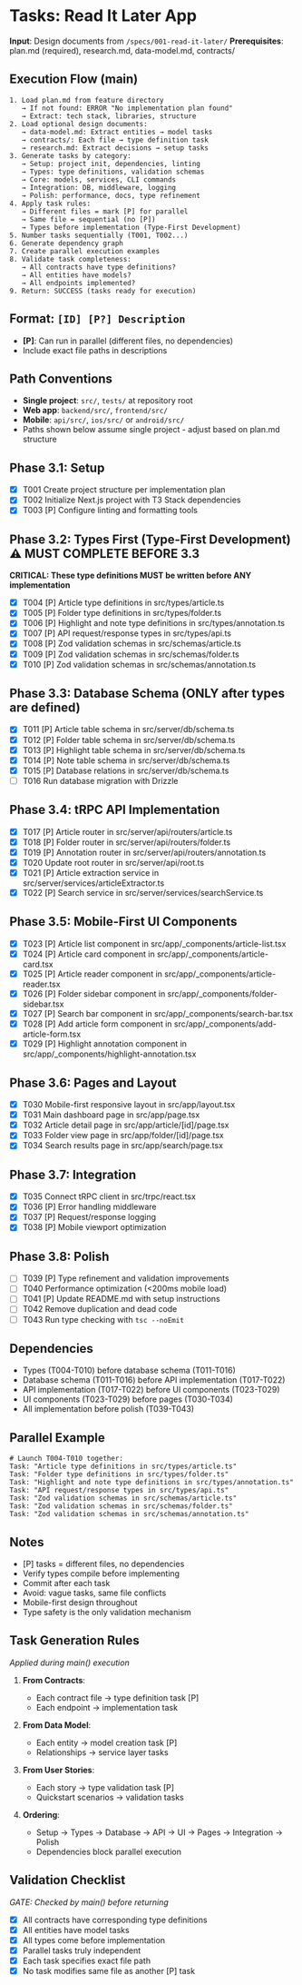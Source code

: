 # Tasks: Read It Later App

**Input**: Design documents from `/specs/001-read-it-later/`
**Prerequisites**: plan.md (required), research.md, data-model.md, contracts/

## Execution Flow (main)

```
1. Load plan.md from feature directory
   → If not found: ERROR "No implementation plan found"
   → Extract: tech stack, libraries, structure
2. Load optional design documents:
   → data-model.md: Extract entities → model tasks
   → contracts/: Each file → type definition task
   → research.md: Extract decisions → setup tasks
3. Generate tasks by category:
   → Setup: project init, dependencies, linting
   → Types: type definitions, validation schemas
   → Core: models, services, CLI commands
   → Integration: DB, middleware, logging
   → Polish: performance, docs, type refinement
4. Apply task rules:
   → Different files = mark [P] for parallel
   → Same file = sequential (no [P])
   → Types before implementation (Type-First Development)
5. Number tasks sequentially (T001, T002...)
6. Generate dependency graph
7. Create parallel execution examples
8. Validate task completeness:
   → All contracts have type definitions?
   → All entities have models?
   → All endpoints implemented?
9. Return: SUCCESS (tasks ready for execution)
```

## Format: `[ID] [P?] Description`

- **[P]**: Can run in parallel (different files, no dependencies)
- Include exact file paths in descriptions

## Path Conventions

- **Single project**: `src/`, `tests/` at repository root
- **Web app**: `backend/src/`, `frontend/src/`
- **Mobile**: `api/src/`, `ios/src/` or `android/src/`
- Paths shown below assume single project - adjust based on plan.md structure

## Phase 3.1: Setup

- [x] T001 Create project structure per implementation plan
- [x] T002 Initialize Next.js project with T3 Stack dependencies
- [x] T003 [P] Configure linting and formatting tools

## Phase 3.2: Types First (Type-First Development) ⚠️ MUST COMPLETE BEFORE 3.3

**CRITICAL: These type definitions MUST be written before ANY implementation**

- [x] T004 [P] Article type definitions in src/types/article.ts
- [x] T005 [P] Folder type definitions in src/types/folder.ts
- [x] T006 [P] Highlight and note type definitions in src/types/annotation.ts
- [x] T007 [P] API request/response types in src/types/api.ts
- [x] T008 [P] Zod validation schemas in src/schemas/article.ts
- [x] T009 [P] Zod validation schemas in src/schemas/folder.ts
- [x] T010 [P] Zod validation schemas in src/schemas/annotation.ts

## Phase 3.3: Database Schema (ONLY after types are defined)

- [x] T011 [P] Article table schema in src/server/db/schema.ts
- [x] T012 [P] Folder table schema in src/server/db/schema.ts
- [x] T013 [P] Highlight table schema in src/server/db/schema.ts
- [x] T014 [P] Note table schema in src/server/db/schema.ts
- [x] T015 [P] Database relations in src/server/db/schema.ts
- [ ] T016 Run database migration with Drizzle

## Phase 3.4: tRPC API Implementation

- [x] T017 [P] Article router in src/server/api/routers/article.ts
- [x] T018 [P] Folder router in src/server/api/routers/folder.ts
- [x] T019 [P] Annotation router in src/server/api/routers/annotation.ts
- [x] T020 Update root router in src/server/api/root.ts
- [x] T021 [P] Article extraction service in src/server/services/articleExtractor.ts
- [x] T022 [P] Search service in src/server/services/searchService.ts

## Phase 3.5: Mobile-First UI Components

- [x] T023 [P] Article list component in src/app/\_components/article-list.tsx
- [x] T024 [P] Article card component in src/app/\_components/article-card.tsx
- [x] T025 [P] Article reader component in src/app/\_components/article-reader.tsx
- [x] T026 [P] Folder sidebar component in src/app/\_components/folder-sidebar.tsx
- [x] T027 [P] Search bar component in src/app/\_components/search-bar.tsx
- [x] T028 [P] Add article form component in src/app/\_components/add-article-form.tsx
- [x] T029 [P] Highlight annotation component in src/app/\_components/highlight-annotation.tsx

## Phase 3.6: Pages and Layout

- [x] T030 Mobile-first responsive layout in src/app/layout.tsx
- [x] T031 Main dashboard page in src/app/page.tsx
- [x] T032 Article detail page in src/app/article/[id]/page.tsx
- [x] T033 Folder view page in src/app/folder/[id]/page.tsx
- [x] T034 Search results page in src/app/search/page.tsx

## Phase 3.7: Integration

- [x] T035 Connect tRPC client in src/trpc/react.tsx
- [x] T036 [P] Error handling middleware
- [x] T037 [P] Request/response logging
- [x] T038 [P] Mobile viewport optimization

## Phase 3.8: Polish

- [ ] T039 [P] Type refinement and validation improvements
- [ ] T040 Performance optimization (<200ms mobile load)
- [ ] T041 [P] Update README.md with setup instructions
- [ ] T042 Remove duplication and dead code
- [ ] T043 Run type checking with `tsc --noEmit`

## Dependencies

- Types (T004-T010) before database schema (T011-T016)
- Database schema (T011-T016) before API implementation (T017-T022)
- API implementation (T017-T022) before UI components (T023-T029)
- UI components (T023-T029) before pages (T030-T034)
- All implementation before polish (T039-T043)

## Parallel Example

```
# Launch T004-T010 together:
Task: "Article type definitions in src/types/article.ts"
Task: "Folder type definitions in src/types/folder.ts"
Task: "Highlight and note type definitions in src/types/annotation.ts"
Task: "API request/response types in src/types/api.ts"
Task: "Zod validation schemas in src/schemas/article.ts"
Task: "Zod validation schemas in src/schemas/folder.ts"
Task: "Zod validation schemas in src/schemas/annotation.ts"
```

## Notes

- [P] tasks = different files, no dependencies
- Verify types compile before implementing
- Commit after each task
- Avoid: vague tasks, same file conflicts
- Mobile-first design throughout
- Type safety is the only validation mechanism

## Task Generation Rules

_Applied during main() execution_

1. **From Contracts**:
   - Each contract file → type definition task [P]
   - Each endpoint → implementation task
2. **From Data Model**:
   - Each entity → model creation task [P]
   - Relationships → service layer tasks
3. **From User Stories**:
   - Each story → type validation task [P]
   - Quickstart scenarios → validation tasks

4. **Ordering**:
   - Setup → Types → Database → API → UI → Pages → Integration → Polish
   - Dependencies block parallel execution

## Validation Checklist

_GATE: Checked by main() before returning_

- [x] All contracts have corresponding type definitions
- [x] All entities have model tasks
- [x] All types come before implementation
- [x] Parallel tasks truly independent
- [x] Each task specifies exact file path
- [x] No task modifies same file as another [P] task
